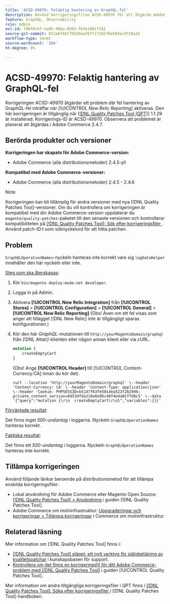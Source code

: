 ```yaml
---
title: 'ACSD-49970: Felaktig hantering av GraphQL-fel'
description: Använd korrigeringsfilen ACSD-49970 för att åtgärda Adobe Commerce-problemet där GraphQL-fel hanteras felaktigt när [!UICONTROL New Relic Reporting] är aktiverat.
feature: GraphQL, Observability
role: Admin
exl-id: f06f6cbf-ea85-406a-850d-f63e1001ff82
source-git-commit: 011a6f46f76029eaf67f172b576e58dac9710a3d
workflow-type: tm+mt
source-wordcount: '364'
ht-degree: 0%

---
```


# ACSD-49970: Felaktig hantering av GraphQL-fel

Korrigeringen ACSD-49970 åtgärdar ett problem där fel hantering av GraphQL-fel inträffar när *[!UICONTROL New Relic Reporting]* aktiveras. Den här korrigeringen är tillgänglig när [[!DNL Quality Patches Tool (QPT)]](https://experienceleague.adobe.com/en/docs/commerce-operations/tools/quality-patches-tool/quality-patches-tool-to-self-serve-quality-patches) 1.1.29 är installerad. Korrigerings-ID är ACSD-49970. Observera att problemet är planerat att åtgärdas i Adobe Commerce 2.4.7.

## Berörda produkter och versioner

**Korrigeringen har skapats för Adobe Commerce-version:**

* Adobe Commerce (alla distributionsmetoder) 2.4.5-p1

**Kompatibel med Adobe Commerce-versioner:**

* Adobe Commerce (alla distributionsmetoder) 2.4.5 - 2.4.6

>[!NOTE]
>
>Korrigeringen kan bli tillämplig för andra versioner med nya [!DNL Quality Patches Tool]-versioner. Om du vill kontrollera om korrigeringen är kompatibel med din Adobe Commerce-version uppdaterar du `magento/quality-patches`-paketet till den senaste versionen och kontrollerar kompatibiliteten på [[!DNL Quality Patches Tool]: Sök efter korrigeringsfiler ](https://experienceleague.adobe.com/tools/commerce-quality-patches/index.html). Använd patch-ID:t som söknyckelord för att hitta patchen.

## Problem

`GraphQLOperationNames`-nyckeln hanteras inte korrekt vare sig `logDataHelper` innehåller den här nyckeln eller inte.

<u>Steg som ska återskapas</u>:

1. Kör `bin/magento deploy:mode:set developer`.
1. Logga in på Admin.
1. Aktivera **[!UICONTROL New Relic Integration]** från **[!UICONTROL Stores]** > **[!UICONTROL Configuration]** > **[!UICONTROL General]** > **[!UICONTROL New Relic Reporting]**
(Obs! Även om ett fel visas som anger att tillägget [!DNL New Relic] inte är tillgängligt sparas konfigurationen.)
1. Kör den här *GraphQL*-mutationen till `http://yourMagentoDomain/graphql` från *[!DNL Altair]*-klienten eller någon annan klient eller via cURL.

   ```GraphQL
   mutation {
       createEmptyCart
   }
   ```

   (Obs! Ange **[!UICONTROL Header]** till [!UICONTROL Content-Currency:CA] innan du kör det).

   ```cURL
   curl --location 'http://yourMagentoDomain/graphql' \--header 'Content-Currency: CA' \--header 'Content-Type: application/json' \--header 'Cookie: PHPSESSID=b5147f63fe5014ea523f262946; private_content_version=8d53dfda210a6e9bc46f4e4a01ffd6c5' \--data '{"query":"mutation {\r\n  createEmptyCart\r\n}","variables":{}}'
   ```

<u>Förväntade resultat</u>:

Det finns inget *500-undantag* i loggarna. Nyckeln `GraphQLOperationNames` hanteras korrekt.

<u>Faktiska resultat</u>:

Det finns ett *500-undantag* i loggarna. Nyckeln `GraphQLOperationNames` hanteras inte korrekt.

## Tillämpa korrigeringen

Använd följande länkar beroende på distributionsmetod för att tillämpa enskilda korrigeringsfiler:

* Lokal användning för Adobe Commerce eller Magento Open Source: [[!DNL Quality Patches Tool] > Användning ](/help/tools/quality-patches-tool/usage.md) i guiden [!DNL Quality Patches Tool].
* Adobe Commerce om molninfrastruktur: [Uppgraderingar och korrigeringar > Tillämpa korrigeringar](https://experienceleague.adobe.com/docs/commerce-cloud-service/user-guide/develop/upgrade/apply-patches.html) i Commerce om molninfrastruktur.

## Relaterad läsning

Mer information om [!DNL Quality Patches Tool] finns i:

* [[!DNL Quality Patches Tool] släppt: ett nytt verktyg för självbetjäning av kvalitetspatchar](https://experienceleague.adobe.com/en/docs/commerce-operations/tools/quality-patches-tool/quality-patches-tool-to-self-serve-quality-patches) i kunskapsbasen för support.
* [Kontrollera om det finns en korrigeringsfil för ditt Adobe Commerce-problem med  [!DNL Quality Patches Tool]](/help/tools/quality-patches-tool/patches-available-in-qpt/check-patch-for-magento-issue-with-magento-quality-patches.md) i guiden [!UICONTROL Quality Patches Tool].


Mer information om andra tillgängliga korrigeringsfiler i QPT finns i [[!DNL Quality Patches Tool]: Söka efter korrigeringsfiler ](https://experienceleague.adobe.com/tools/commerce-quality-patches/index.html) i [!DNL Quality Patches Tool]-handboken.

